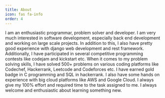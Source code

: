 ```yaml
---
title: About
icon: fas fa-info
order: 4
---
```



<!-- > **Note**: Add Markdown syntax content to file `_tabs/about.md` and it will show up on this page. -->

I am an enthusiastic programmar, problem solver and developer. I am very much interested in software development, especially back end development and working on large scale projects. In addition to this, I also have pretty good experience with django web development and rest framework. Additionally, I have participated in several competitive programming contests like codejam and kickstart etc. When it comes to my problem solving skills, I have solved 500+ problems on various coding platforms like Codechef, Hackerrank, Leetcode and Codeforces etc. I have earned gold badge in C programming and SQL in hackerrank. I also have some hands on experience with big cloud platforms like AWS and Google Cloud. I always give my 100% effort and required time to the task assigned to me. I always welcome and enthusiastic about learning something new.
